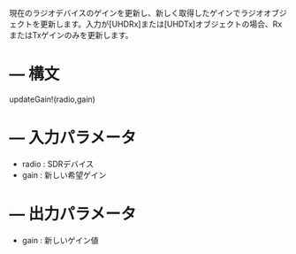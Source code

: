 現在のラジオデバイスのゲインを更新し、新しく取得したゲインでラジオオブジェクトを更新します。入力が[UHDRx]または[UHDTx]オブジェクトの場合、RxまたはTxゲインのみを更新します。

# –– 構文

updateGain!(radio,gain)

# –– 入力パラメータ

  * radio	  : SDRデバイス
  * gain	: 新しい希望ゲイン

# –– 出力パラメータ

  * gain : 新しいゲイン値

